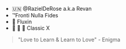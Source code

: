 - 🇺🇳 @RazielDeRose a.k.a Revan
- ™️Fronti Nulla Fides
- 📡 Fluxin
- 🙊 🙉 🙈 Classic X

> "Love to Learn & Learn to Love" - Enigma

